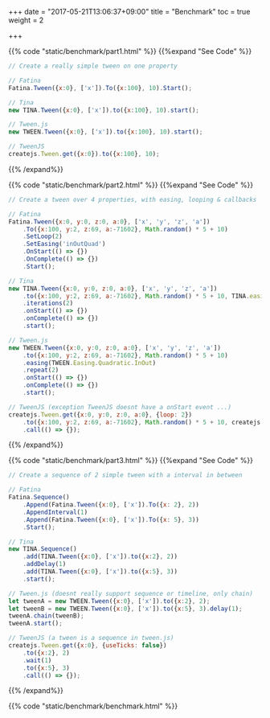 +++
date = "2017-05-21T13:06:37+09:00"
title = "Benchmark"
toc = true
weight = 2

+++

{{% code "static/benchmark/part1.html" %}}
{{%expand "See Code" %}}
```js
// Create a really simple tween on one property

// Fatina
Fatina.Tween({x:0}, ['x']).To({x:100}, 10).Start();

// Tina
new TINA.Tween({x:0}, ['x']).to({x:100}, 10).start();

// Tween.js
new TWEEN.Tween({x:0}, ['x']).to({x:100}, 10).start();

// TweenJS
createjs.Tween.get({x:0}).to({x:100}, 10);
```
{{% /expand%}}

{{% code "static/benchmark/part2.html" %}}
{{%expand "See Code" %}}
```js
// Create a tween over 4 properties, with easing, looping & callbacks

// Fatina
Fatina.Tween({x:0, y:0, z:0, a:0}, ['x', 'y', 'z', 'a'])
    .To({x:100, y:2, z:69, a:-71602}, Math.random() * 5 + 10)
    .SetLoop(2)
    .SetEasing('inOutQuad')
    .OnStart(() => {})
    .OnComplete(() => {})
    .Start();

// Tina
new TINA.Tween({x:0, y:0, z:0, a:0}, ['x', 'y', 'z', 'a'])
    .to({x:100, y:2, z:69, a:-71602}, Math.random() * 5 + 10, TINA.easing.quadInOut)
    .iterations(2)
    .onStart(() => {})
    .onComplete(() => {})
    .start();

// Tween.js
new TWEEN.Tween({x:0, y:0, z:0, a:0}, ['x', 'y', 'z', 'a'])
    .to({x:100, y:2, z:69, a:-71602}, Math.random() * 5 + 10)
    .easing(TWEEN.Easing.Quadratic.InOut)
    .repeat(2)
    .onStart(() => {})
    .onComplete(() => {})
    .start();

// TweenJS (exception TweenJS doesnt have a onStart event ...)
createjs.Tween.get({x:0, y:0, z:0, a:0}, {loop: 2})
    .to({x:100, y:2, z:69, a:-71602}, Math.random() * 5 + 10, createjs.Ease.quadInOut)
    .call(() => {});
```
{{% /expand%}}

{{% code "static/benchmark/part3.html" %}}
{{%expand "See Code" %}}
```js
// Create a sequence of 2 simple tween with a interval in between

// Fatina
Fatina.Sequence()
    .Append(Fatina.Tween({x:0}, ['x']).To({x: 2}, 2))
    .AppendInterval(1)
    .Append(Fatina.Tween({x:0}, ['x']).To({x: 5}, 3))
    .Start();

// Tina
new TINA.Sequence()
    .add(TINA.Tween({x:0}, ['x']).to({x:2}, 2))
    .addDelay(1)
    .add(TINA.Tween({x:0}, ['x']).to({x:5}, 3))
    .start();

// Tween.js (doesnt really support sequence or timeline, only chain)
let tweenA = new TWEEN.Tween({x:0}, ['x']).to({x:2}, 2);
let tweenB = new TWEEN.Tween({x:0}, ['x']).to({x:5}, 3).delay(1);
tweenA.chain(tweenB);
tweenA.start();

// TweenJS (a tween is a sequence in tween.js)
createjs.Tween.get({x:0}, {useTicks: false})
    .to({x:2}, 2)
    .wait(1)
    .to({x:5}, 3)
    .call(() => {});
```
{{% /expand%}}

{{% code "static/benchmark/benchmark.html" %}}